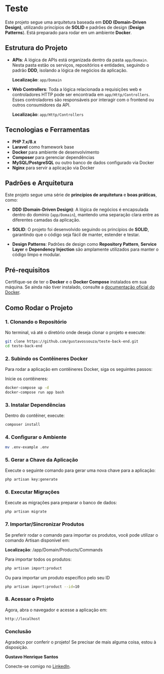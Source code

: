 # Teste

Este projeto segue uma arquitetura baseada em **DDD (Domain-Driven Design)**, utilizando princípios de **SOLID** e padrões de design (**Design Patterns**). Está preparado para rodar em um ambiente **Docker**.

## Estrutura do Projeto

- **APIs**: A lógica de APIs está organizada dentro da pasta `app/Domain`. Nesta pasta estão os serviços, repositórios e entidades, seguindo o padrão **DDD**, isolando a lógica de negócios da aplicação.
  
  **Localização**: `app/Domain`
  
- **Web Controllers**: Toda a lógica relacionada a requisições web e controladores HTTP pode ser encontrada em `app/Http/Controllers`. Esses controladores são responsáveis por interagir com o frontend ou outros consumidores da API.

  **Localização**: `app/Http/Controllers`

## Tecnologias e Ferramentas

- **PHP 7.x/8.x**
- **Laravel** como framework base
- **Docker** para ambiente de desenvolvimento
- **Composer** para gerenciar dependências
- **MySQL/PostgreSQL** ou outro banco de dados configurado via Docker
- **Nginx** para servir a aplicação via Docker

## Padrões e Arquitetura

Este projeto segue uma série de **princípios de arquitetura** e **boas práticas**, como:

- **DDD (Domain-Driven Design)**: A lógica de negócios é encapsulada dentro do domínio (`app/Domain`), mantendo uma separação clara entre as diferentes camadas da aplicação.
  
- **SOLID**: O projeto foi desenvolvido seguindo os princípios de **SOLID**, garantindo que o código seja fácil de manter, estender e testar.

- **Design Patterns**: Padrões de design como **Repository Pattern**, **Service Layer** e **Dependency Injection** são amplamente utilizados para manter o código limpo e modular.

## Pré-requisitos

Certifique-se de ter o **Docker** e o **Docker Compose** instalados em sua máquina. Se ainda não tiver instalado, consulte a [documentação oficial do Docker](https://docs.docker.com/get-docker/).

## Como Rodar o Projeto

### 1. Clonando o Repositório

No terminal, vá até o diretório onde deseja clonar o projeto e execute:

```bash
git clone https://github.com/gustavossouza/teste-back-end.git
cd teste-back-end
```

### 2. Subindo os Contêineres Docker

Para rodar a aplicação em contêineres Docker, siga os seguintes passos:

Inicie os contêineres:

```bash
docker-compose up -d
docker-compose run app bash
```

### 3. Instalar Dependências

Dentro do contêiner, execute:

```bash
composer install
```

### 4. Configurar o Ambiente

```bash
mv .env-example .env
```

### 5. Gerar a Chave da Aplicação

Execute o seguinte comando para gerar uma nova chave para a aplicação:

```bash
php artisan key:generate
```

### 6. Executar Migrações

Execute as migrações para preparar o banco de dados:

```bash
php artisan migrate
```
### 7. Importar/Sincronizar Produtos

Se preferir rodar o comando para importar os produtos, você pode utilizar o comando Artisan disponível em:

**Localização**: /app/Domain/Products/Commands

Para importar todos os produtos:

```bash
php artisan import:product
```

Ou para importar um produto específico pelo seu ID

```bash
php artisan import:product --id=10
```

### 8. Acessar o Projeto

Agora, abra o navegador e acesse a aplicação em:

```bash
http://localhost
```

### Conclusão

Agradeço por conferir o projeto! Se precisar de mais alguma coisa, estou à disposição.

**Gustavo Henrique Santos**

Conecte-se comigo no [LinkedIn](https://www.linkedin.com/in/gustavohssouza/).

